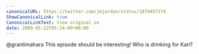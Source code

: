 ```yaml
---
canonicalURL: https://twitter.com/jmjordan/status/1879457174
ShowCanonicalLink: true
CanonicalLinkText: View original on
date: 2009-05-22T05:14:09+00:00
---
```

@grantimahara This episode should be interesting! Who is drinking for Kari?